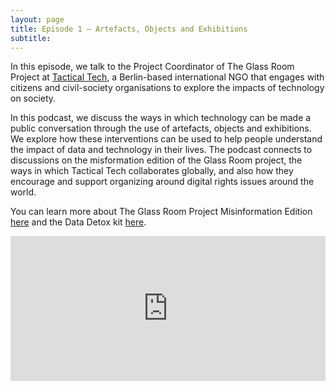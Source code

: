 ```yaml
---
layout: page
title: Episode 1 — Artefacts, Objects and Exhibitions
subtitle:
---
```


In this episode, we talk to the Project Coordinator of The Glass Room Project at [Tactical Tech](https://tacticaltech.org/), a Berlin-based international NGO that engages with citizens and civil-society organisations to explore the impacts of technology on society. 

In this podcast, we discuss the ways in which technology can be made a public conversation through the use of artefacts, objects and exhibitions. We explore how  these interventions can be used to help people understand the impact of data and technology in their lives. The podcast connects to discussions on the misformation edition of the Glass Room project, the ways in which Tactical Tech collaborates globally, and also how they encourage and support organizing around digital rights issues around the world. 

You can learn more about The Glass Room Project Misinformation Edition [here](https://www.theglassroom.org/misinformation/) and the Data Detox kit [here](https://datadetoxkit.org/en/home).

<iframe src="https://open.spotify.com/embed/episode/5Ujwam55bWso4AxAsnPchp" width="100%" height="232" frameBorder="0" allowtransparency="true" allow="encrypted-media"></iframe>
